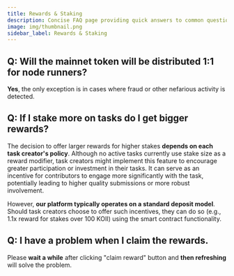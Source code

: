 ```yaml
---
title: Rewards & Staking
description: Concise FAQ page providing quick answers to common questions about Rewards & Staking.
image: img/thumbnail.png
sidebar_label: Rewards & Staking
---
```


## Q: Will the mainnet token will be distributed 1:1 for node runners?

**Yes**, the only exception is in cases where fraud or other nefarious activity is detected.

## Q: If I stake more on tasks do I get bigger rewards?

The decision to offer larger rewards for higher stakes **depends on each task creator's policy**.
Although no active tasks currently use stake size as a reward modifier,
task creators might implement this feature to encourage greater participation or investment in their tasks.
It can serve as an incentive for contributors to engage more significantly with the task, potentially leading to
higher quality submissions or more robust involvement.

However, **our platform typically operates on a standard deposit model**.
Should task creators choose to offer such incentives, they can do so (e.g., 1.1x reward for stakes over 100 KOII) using the smart contract functionality.

## Q: I have a problem when I claim the rewards.

Please **wait a while** after clicking "claim reward" button and **then refreshing** will solve the problem.
